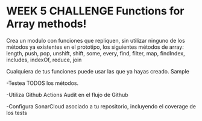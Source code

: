 # WEEK 5 CHALLENGE Functions for Array methods!

Crea un modulo con funciones que repliquen, sin utilizar ninguno de los métodos ya existentes en el prototipo, los siguientes métodos de array: length, push, pop, unshift, shift, some, every, find, filter, map, findIndex, includes, indexOf, reduce, join

Cualquiera de tus funciones puede usar las que ya hayas creado. ​ Sample

-Testea TODOS los métodos.

-Utiliza Github Actions Audit en el flujo de Github

-Configura SonarCloud asociado a tu repositorio, incluyendo el coverage de los tests
